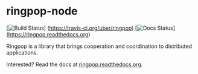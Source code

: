 # ringpop-node
[![Build Status](https://travis-ci.org/uber/ringpop.svg?branch=master)] (https://travis-ci.org/uber/ringpop) [![Docs Status](https://readthedocs.org/projects/ringpop/badge/?version=latest)] (https://ringpop.readthedocs.org)

Ringpop is a library that brings cooperation and coordination to distributed applications.

Interested? Read the docs at [ringpop.readthedocs.org](https://ringpop.readthedocs.org).
